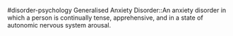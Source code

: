 #disorder-psychology 
Generalised Anxiety Disorder::An anxiety disorder in which a person is continually tense, apprehensive, and in a state of autonomic nervous system arousal. 